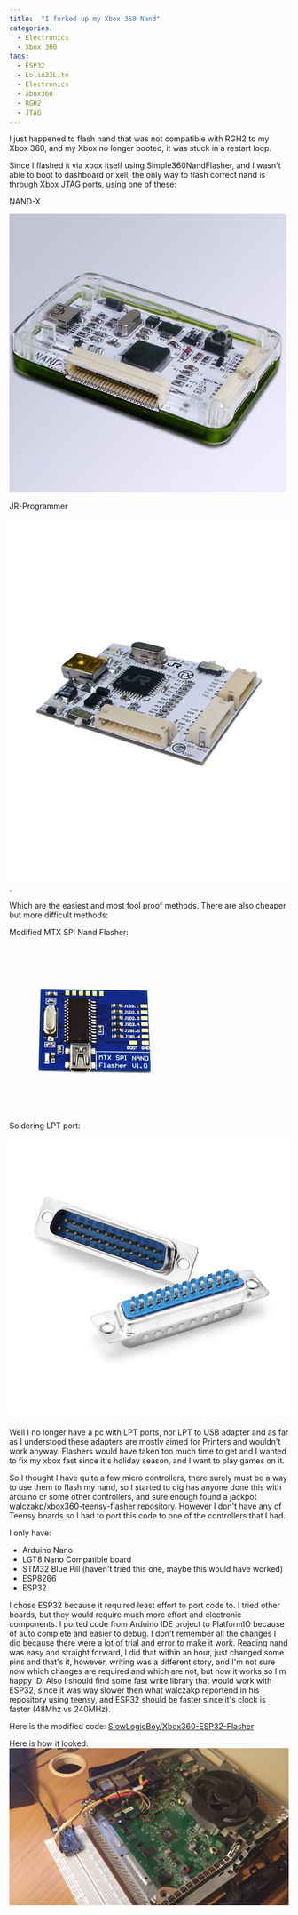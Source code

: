 ```yaml
---
title:  "I forked up my Xbox 360 Nand"
categories:
  - Electronics
  - Xbox 360
tags:
  - ESP32
  - Lolin32Lite
  - Electronics
  - Xbox360
  - RGH2
  - JTAG
---
```


I just happened to flash nand that was not compatible with RGH2 to my Xbox 360, and my Xbox no longer booted, it was stuck in a restart loop.

Since I flashed it via xbox itself using Simple360NandFlasher, and I wasn't able to boot to dashboard or xell, the only way to flash correct nand is through Xbox JTAG ports, using one of these:

NAND-X

![NAND-X](/assets/images/NAND-X.jpg) 

JR-Programmer

![JR-Programmer](/assets/images/JR-Programmer.jfif).

Which are the easiest and most fool proof methods.
There are also cheaper but more difficult methods:

Modified MTX SPI Nand Flasher:

![MTX-SPI-Nand-Flasher](/assets/images/MTX-SPI-Nand-Flasher.jfif)

Soldering LPT port:

![LPT-Port](/assets/images/LPT-Port.jfif)


Well I no longer have a pc with LPT ports, nor LPT to USB adapter and as far as I understood these adapters are mostly aimed for Printers and wouldn't work anyway.
Flashers would have taken too much time to get and I wanted to fix my xbox fast since it's holiday season, and I want to play games on it.

So I thought I have quite a few micro controllers, there surely must be a way to use them to flash my nand, so I started to dig has anyone done this with arduino or some other controllers, and sure enough found a jackpot [walczakp/xbox360-teensy-flasher](https://github.com/walczakp/xbox360-teensy-flasher) repository. However I don't have any of Teensy boards so I had to port this code to one of the controllers that I had.

I only have:
- Arduino Nano
- LGT8 Nano Compatible board
- STM32 Blue Pill (haven't tried this one, maybe this would have worked)
- ESP8266
- ESP32

I chose ESP32 because it required least effort to port code to. I tried other boards, but they would require much more effort and electronic components.
I ported code from Arduino IDE project to PlatformIO because of auto complete and easier to debug.
I don't remember all the changes I did because there were a lot of trial and error to make it work.
Reading nand was easy and straight forward, I did that within an hour, just changed some pins and that's it, however, writing was a different story, and I'm not sure now which changes are required and which are not, but now it works so I'm happy :D. Also I should find some fast write library that would work with ESP32, since it was way slower then what walczakp reportend in his repository using teensy, and ESP32 should be faster since it's clock is faster (48Mhz vs 240MHz).

Here is the modified code: [SlowLogicBoy/Xbox360-ESP32-Flasher](https://github.com/SlowLogicBoy/Xbox360-ESP32-Flasher)

Here is how it looked:
![Lolin32 to Xbox360](/assets/images/Lolin32Xbox360JTAG.PNG)
